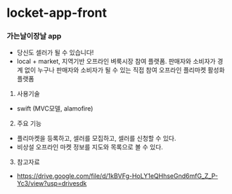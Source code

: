 # locket-app-front

### 가는날이장날 app
- 당신도 셀러가 될 수 있습니다!
- local + market, 지역기반 오프라인 벼룩시장 참여 플랫폼. 판매자와 소비자가 경계 없이 누구나 판매자와 소비자가 될 수 있는 직접 참여 오프라인 플리마켓 활성화 플랫폼

1. 사용기술
- swift (MVC모델, alamofire)

2. 주요 기능 
- 플리마켓을 등록하고, 셀러를 모집하고, 셀러를 신청할 수 있다.
- 비상설 오프라인 마켓 정보를 지도와 목록으로 볼 수 있다.

3. 참고자료
- https://drive.google.com/file/d/1kBVFg-HoLY1eQHhseGnd6mfG_Z_P-Yc3/view?usp=drivesdk
